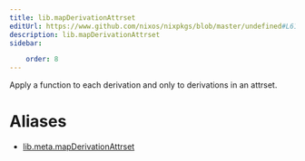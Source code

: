 ```yaml
---
title: lib.mapDerivationAttrset
editUrl: https://www.github.com/nixos/nixpkgs/blob/master/undefined#L61C26
description: lib.mapDerivationAttrset
sidebar:

    order: 8
---
```


Apply a function to each derivation and only to derivations in an attrset.


# Aliases

- [lib.meta.mapDerivationAttrset](/nix-doc-comments/reference/lib/meta/lib-meta-mapderivationattrset)


